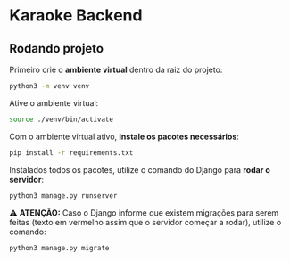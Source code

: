# Karaoke Backend

## Rodando projeto
Primeiro crie o **ambiente virtual** dentro da raiz do projeto:
~~~bash
python3 -m venv venv
~~~
Ative o ambiente virtual:
~~~bash
source ./venv/bin/activate
~~~
Com o ambiente virtual ativo, **instale os pacotes necessários**:
~~~bash
pip install -r requirements.txt
~~~
Instalados todos os pacotes, utilize o comando do Django para **rodar o servidor**:
~~~ bash
python3 manage.py runserver
~~~
:warning: **ATENÇÃO:** Caso o Django informe que existem migrações para serem feitas (texto em vermelho assim que o servidor começar a rodar), utilize o comando:
~~~ bash
python3 manage.py migrate
~~~